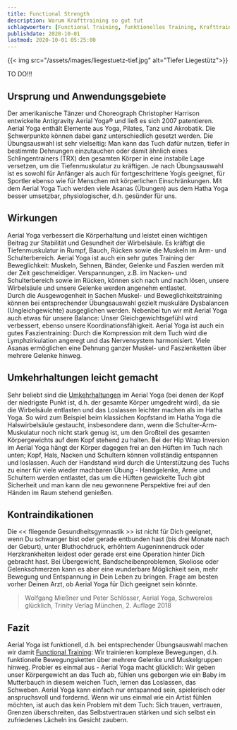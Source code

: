 ```yaml
---
title: Functional Strength
description: Warum Krafttraining so gut tut
schlagwoerter: [Functional Training, funktionelles Training, Krafttraining]
publishdate: 2020-10-01
lastmod: 2020-10-01 05:25:00
---
```


{{< img src="/assets/images/liegestuetz-tief.jpg" alt="Tiefer Liegestütz">}}

TO DO!!!

## Ursprung und Anwendungsgebiete

Der amerikanische Tänzer und Choreograph Christopher Harrison entwickelte Antigravity Aerial Yoga® und ließ es sich 2007 patentieren. Aerial Yoga enthält Elemente aus Yoga, Pilates, Tanz und Akrobatik. Die Schwerpunkte können dabei ganz unterschiedlich gesetzt werden. Die Übungsauswahl ist sehr vielseitig: Man kann das Tuch dafür nutzen, tiefer in bestimmte Dehnungen einzutauchen oder damit ähnlich eines Schlingentrainers (TRX) den gesamten Körper in eine instabile Lage versetzen, um die Tiefenmuskulatur zu kräftigen. Je nach Übungsauswahl ist es sowohl für Anfänger als auch für fortgeschrittene Yogis geeignet, für Sportler ebenso wie für Menschen mit körperlichen Einschränkungen. Mit dem Aerial Yoga Tuch werden viele Asanas (Übungen) aus dem Hatha Yoga besser umsetzbar, physiologischer, d.h. gesünder für uns. 

## Wirkungen

Aerial Yoga verbessert die Körperhaltung und leistet einen wichtigen Beitrag zur Stabilität und Gesundheit der Wirbelsäule. Es kräftigt die Tiefenmuskulatur in Rumpf, Bauch, Rücken sowie die Muskeln im Arm- und Schulterbereich. Aerial Yoga ist auch ein sehr gutes Training der Beweglichkeit: Muskeln, Sehnen, Bänder, Gelenke und Faszien werden mit der Zeit geschmeidiger. Verspannungen, z.B. im Nacken- und Schulterbereich sowie im Rücken, können sich nach und nach lösen, unsere Wirbelsäule und unsere Gelenke werden angenehm entlastet.       
Durch die Ausgewogenheit in Sachen Muskel- und Beweglichkeitstraining können bei entsprechender Übungsauswahl gezielt muskuläre Dysbalancen (Ungleichgewichte) ausgeglichen werden. Nebenbei tun wir mit Aerial Yoga auch etwas für unsere Balance: Unser Gleichgewichtsgefühl wird verbessert, ebenso unsere Koordinationsfähigkeit. Aerial Yoga ist auch ein gutes Faszientraining: Durch die Kompression mit dem Tuch wird die Lymphzirkulation angeregt und das Nervensystem harmonisiert. Viele Asanas ermöglichen eine Dehnung ganzer Muskel- und Faszienketten über mehrere Gelenke hinweg. 


## Umkehrhaltungen leicht gemacht

Sehr beliebt sind die [Umkehrhaltungen][1] im Aerial Yoga (bei denen der Kopf der niedrigste Punkt ist, d.h. der gesamte Körper umgedreht wird), da sie die Wirbelsäule entlasten und das Loslassen leichter machen als im Hatha Yoga. So wird zum Beispiel beim klassichen Kopfstand im Hatha Yoga die Halswirbelsäule gestaucht, insbesondere dann, wenn die Schulter-Arm-Muskulatur noch nicht stark genug ist, um den Großteil des gesamten Körpergewichts auf dem Kopf stehend zu halten. Bei der Hip Wrap Inversion im Aerial Yoga hängt der Körper dagegen frei an den Hüften im Tuch nach unten; Kopf, Hals, Nacken und Schultern können vollständig entspannen und loslassen. Auch der Handstand wird durch die Unterstützung des Tuchs zu einer für viele wieder machbaren Übung - Handgelenke, Arme und Schultern werden entlastet, das um die Hüften gewickelte Tuch gibt Sicherheit und man kann die neu gewonnene Perspektive frei auf den Händen im Raum stehend genießen.


## Kontraindikationen

Die << fliegende Gesundheitsgymnastik >> ist nicht für Dich geeignet, wenn Du schwanger bist oder gerade entbunden hast (bis drei Monate nach der Geburt), unter Bluthochdruck, erhöhtem Augeninnendruck oder Herzkrankheiten leidest oder gerade erst eine Operation hinter Dich gebracht hast. Bei Übergewicht, Bandscheibenproblemen, Skoliose oder Gelenkschmerzen kann es aber eine wunderbare Möglichkeit sein, mehr Bewegung und Entspannung in Dein Leben zu bringen. Frage am besten vorher Deinen Arzt, ob Aerial Yoga für Dich geeignet sein könnte.

> Wolfgang Mießner und Peter Schlösser, Aerial Yoga, Schwerelos glücklich, Trinity Verlag München, 2. Auflage 2018


## Fazit

 Aerial Yoga ist funktionell, d.h. bei entsprechender Übungsauswahl machen wir damit [Functional Training][2]: Wir trainieren komplexe Bewegungen, d.h. funktionelle Bewegungsketten über mehrere Gelenke und Muskelgruppen hinweg. Probier es einmal aus - Aerial Yoga macht glücklich: Wir geben unser Körpergewicht an das Tuch ab, fühlen uns geborgen wie ein Baby im Mutterbauch in diesem weichen Tuch, lernen das Loslassen, das Schweben. Aerial Yoga kann einfach nur entspanned sein, spielerisch oder anspruchsvoll und fordernd. Wenn wir uns einmal wie ein Artist fühlen möchten, ist auch das kein Problem mit dem Tuch: Sich trauen, vertrauen, Grenzen überschreiten, das Selbstvertrauen stärken und sich selbst ein zufriedenes Lächeln ins Gesicht zaubern.


[1]: /artikel/2019/umkehrhaltungen
[2]: /artikel/2019/functional-training

